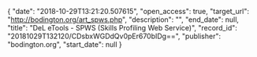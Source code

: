 {
  "date": "2018-10-29T13:21:20.507615", 
  "open_access": true, 
  "target_url": "http://bodington.org/art_spws.php", 
  "description": "", 
  "end_date": null, 
  "title": "DeL eTools - SPWS (Skills Profiling Web Service)", 
  "record_id": "20181029T132120/CDsbxWGDdQv0pEr670bIDg==", 
  "publisher": "bodington.org", 
  "start_date": null
}

